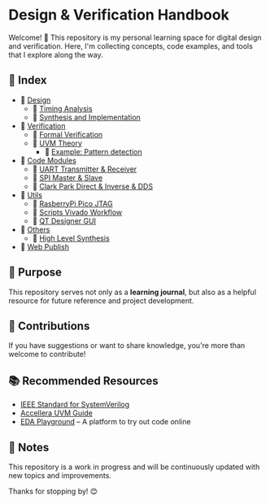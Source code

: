 # Design & Verification Handbook

Welcome! 🚀 This repository is my personal learning space for digital design and verification. Here, I'm collecting concepts, code examples, and tools that I explore along the way.

## 📂 Index

* 📂 [Design](design/digital_design_concepts.md)
	* 📂 [Timing Analysis](design/timming.md) 
	* 📂 [Synthesis and Implementation ](design/synthesis.md)
* 📂 [Verification](verification/basic_concetps.md)
	* 📂 [Formal Verification](verification/formal.md)
	* 📂 [UVM Theory](verification/uvm/UVM.md)
		* 📂 [Example: Pattern detection](verification/uvm/examples/test_plan.md) 
* 📂 [Code Modules](modules/modules.md)
	* 📂 [UART Transmitter & Receiver](modules/uart/uart.md)
	* 📂 [SPI Master & Slave](modules/spi/spi.md)
	* 📂 [Clark Park Direct & Inverse & DDS](modules/clarkpark/clarkpark.md)
* 📂 [Utils](utils/utils.md)
	* 📂 [RasberryPi Pico JTAG](utils/JTAG_rp2040/xvc-pico.md)
	* 📂 [Scripts Vivado Workflow](utils/Scripts_Vivado_Workflow/vivado.md)
	* 📂 [QT Designer GUI](utils/QT_GUI/qt_designer_gui.md)
* 📂 [Others](others/others.md)
	* 📂 [High Level Synthesis](others/hls/hls.md)
* 📂 [Web Publish](web/web_deploy.md)

## 🚀 Purpose

This repository serves not only as a **learning journal**, but also as a helpful resource for future reference and project development.

## 🤝 Contributions

If you have suggestions or want to share knowledge, you're more than welcome to contribute!

## 📚 Recommended Resources

- [IEEE Standard for SystemVerilog](https://ieeexplore.ieee.org/document/8299595)
- [Accellera UVM Guide](https://www.accellera.org/downloads/standards/uvm)
- [EDA Playground](https://www.edaplayground.com/) – A platform to try out code online

## 📌 Notes

This repository is a work in progress and will be continuously updated with new topics and improvements.

Thanks for stopping by! 😊

